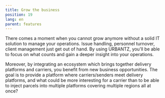 ```yaml
---
title: Grow the business
position: 19
lang: en
parent: features
---
```


There comes a moment when you cannot grow anymore without a solid IT solution to manage your operations. Issue handling, personnel turnover, client management just get out of hand. By using URBANTZ, you'll be able to focus on what counts and gain a deeper insight into your operations.

Moreover, by integrating an ecosystem which brings together delivery platforms and carriers, you benefit from new business opportunities. The goal is to provide a platform where carriers/senders meet delivery platforms, and what could be more interesting for a carrier than to be able to inject parcels into multiple platforms covering multiple regions all at once?